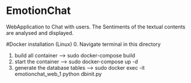# EmotionChat
WebApplication to Chat with users. The Sentiments of the textual contents are analysed and displayed.


#Docker installation (Linux)
0. Navigate terminal in this directory 
1. build all container 
--> sudo docker-compose build
2. start the container 
--> sudo docker-compose up -d 
3. generate the database tables 
--> sudo docker exec -it emotionchat_web_1 python dbinit.py